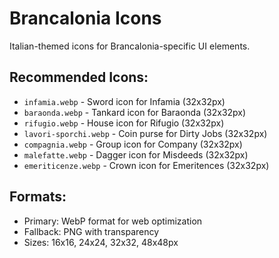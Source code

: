 # Brancalonia Icons

Italian-themed icons for Brancalonia-specific UI elements.

## Recommended Icons:
- `infamia.webp` - Sword icon for Infamia (32x32px)
- `baraonda.webp` - Tankard icon for Baraonda (32x32px)
- `rifugio.webp` - House icon for Rifugio (32x32px)
- `lavori-sporchi.webp` - Coin purse for Dirty Jobs (32x32px)
- `compagnia.webp` - Group icon for Company (32x32px)
- `malefatte.webp` - Dagger icon for Misdeeds (32x32px)
- `emeriticenze.webp` - Crown icon for Emeritences (32x32px)

## Formats:
- Primary: WebP format for web optimization
- Fallback: PNG with transparency
- Sizes: 16x16, 24x24, 32x32, 48x48px
